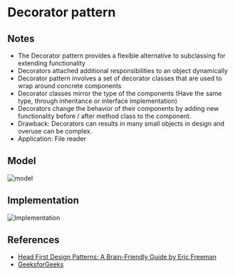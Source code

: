 # Decorator pattern 
## Notes 
* The Decorator pattern provides a flexible alternative to subclassing for extending functionality
* Decorators attached additional responsibilities to an object dynamically
* Decorator pattern involves a set of decorator classes that are used to wrap around concrete components
* Decorator classes mirror the type of the components (Have the same type, through inheritance or interface implementation)
* Decorators change the behavior of their components by adding new functionality before / after method class to the component.
* Drawback: Decorators can results in many small objects in design and overuse can be complex.
* Application: File reader
## Model 
![model](https://www.oreilly.com/library/view/learning-javascript-design/9781449334840/httpatomoreillycomsourceoreillyimages1547817.png)
## Implementation 
![Implementation](https://media.geeksforgeeks.org/wp-content/uploads/uml-1.jpg)

## References
* [Head First Design Patterns: A Brain-Friendly Guide by Eric Freeman](https://www.amazon.com/Head-First-Design-Patterns-Brain-Friendly/dp/0596007124)
* [GeeksforGeeks](https://www.geeksforgeeks.org/decorator-pattern-set-3-coding-the-design/?ref=rp)
